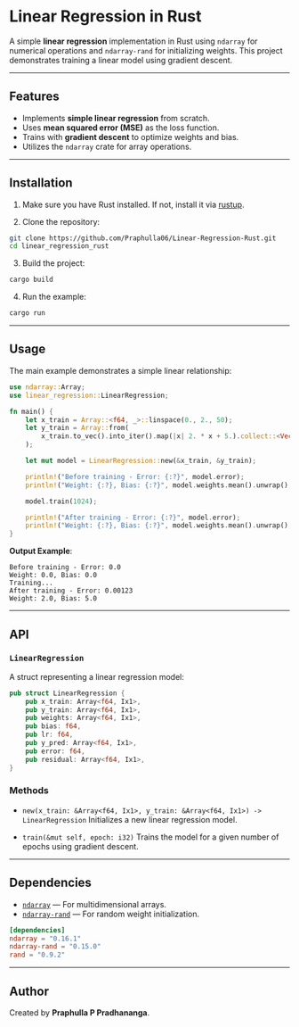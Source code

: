 # Linear Regression in Rust

A simple **linear regression** implementation in Rust using `ndarray` for numerical operations and `ndarray-rand` for initializing weights. This project demonstrates training a linear model using gradient descent.

---

## Features

* Implements **simple linear regression** from scratch.
* Uses **mean squared error (MSE)** as the loss function.
* Trains with **gradient descent** to optimize weights and bias.
* Utilizes the `ndarray` crate for array operations.

---

## Installation

1. Make sure you have Rust installed. If not, install it via [rustup](https://www.rust-lang.org/tools/install).

2. Clone the repository:

```bash
git clone https://github.com/Praphulla06/Linear-Regression-Rust.git
cd linear_regression_rust
```

3. Build the project:

```bash
cargo build
```

4. Run the example:

```bash
cargo run
```

---

## Usage

The main example demonstrates a simple linear relationship:

```rust
use ndarray::Array;
use linear_regression::LinearRegression;

fn main() {
    let x_train = Array::<f64, _>::linspace(0., 2., 50);
    let y_train = Array::from(
        x_train.to_vec().into_iter().map(|x| 2. * x + 5.).collect::<Vec<f64>>()
    );

    let mut model = LinearRegression::new(&x_train, &y_train);

    println!("Before training - Error: {:?}", model.error);
    println!("Weight: {:?}, Bias: {:?}", model.weights.mean().unwrap(), model.bias);

    model.train(1024);

    println!("After training - Error: {:?}", model.error);
    println!("Weight: {:?}, Bias: {:?}", model.weights.mean().unwrap(), model.bias);
}
```

**Output Example**:

```
Before training - Error: 0.0
Weight: 0.0, Bias: 0.0
Training...
After training - Error: 0.00123
Weight: 2.0, Bias: 5.0
```

---

## API

### `LinearRegression`

A struct representing a linear regression model:

```rust
pub struct LinearRegression {
    pub x_train: Array<f64, Ix1>,
    pub y_train: Array<f64, Ix1>,
    pub weights: Array<f64, Ix1>,
    pub bias: f64,
    pub lr: f64,
    pub y_pred: Array<f64, Ix1>,
    pub error: f64,
    pub residual: Array<f64, Ix1>,
}
```

### Methods

* `new(x_train: &Array<f64, Ix1>, y_train: &Array<f64, Ix1>) -> LinearRegression`
  Initializes a new linear regression model.

* `train(&mut self, epoch: i32)`
  Trains the model for a given number of epochs using gradient descent.

---

## Dependencies

* [`ndarray`](https://crates.io/crates/ndarray) — For multidimensional arrays.
* [`ndarray-rand`](https://crates.io/crates/ndarray-rand) — For random weight initialization.

```toml
[dependencies]
ndarray = "0.16.1"
ndarray-rand = "0.15.0"
rand = "0.9.2"
```

---

## Author

Created by **Praphulla P Pradhananga**.
